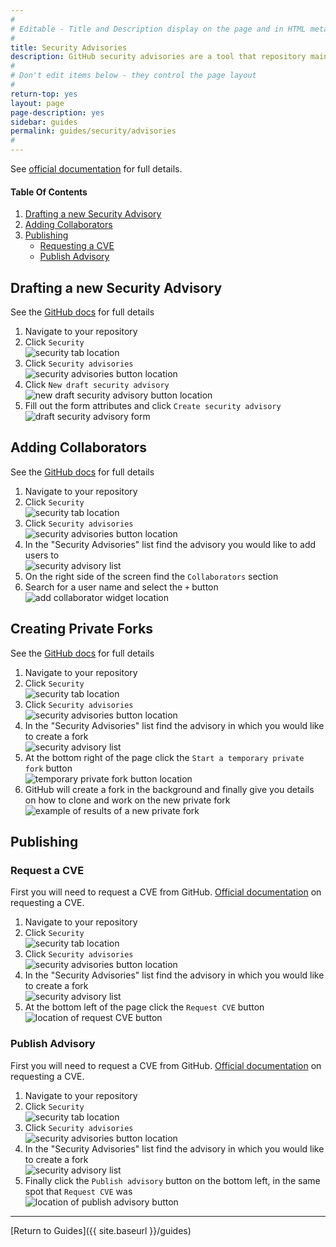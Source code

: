 ```yaml
---
#
# Editable - Title and Description display on the page and in HTML meta tags
#
title: Security Advisories
description: GitHub security advisories are a tool that repository maintainers can use to privately identify, discuss, fix, and publish information related to security vulnerabilities within a project.
#
# Don't edit items below - they control the page layout
#
return-top: yes
layout: page
page-description: yes
sidebar: guides
permalink: guides/security/advisories
#
---
```

See [official documentation](https://docs.github.com/en/github/managing-security-vulnerabilities/about-github-security-advisories) for full details.

#### Table Of Contents

1. [Drafting a new Security Advisory](#drafting-a-new-security-advisory)
1. [Adding Collaborators](#adding-collaborators)
1. [Publishing](#publishing)
    - [Requesting a CVE](#request-a-cve)
    - [Publish Advisory](#publish-advisory)

## Drafting a new Security Advisory

See the [GitHub docs](https://docs.github.com/en/github/managing-security-vulnerabilities/creating-a-security-advisory) for full details

1. Navigate to your repository
1. Click `Security`  
![security tab location](imgs/security-1.png)
1. Click `Security advisories`  
![security advisories button location](imgs/security-2.png)
1. Click `New draft security advisory`  
![new draft security advisory button location](imgs/security-3.png)
1. Fill out the form attributes and click `Create security advisory`  
![draft security advisory form](imgs/security-4.png)

## Adding Collaborators

See the [GitHub docs](https://docs.github.com/en/github/managing-security-vulnerabilities/adding-a-collaborator-to-a-security-advisory) for full details

1. Navigate to your repository
1. Click `Security`  
![security tab location](imgs/security-1.png)
1. Click `Security advisories`  
![security advisories button location](imgs/security-2.png)
1. In the "Security Advisories" list find the advisory you would like to add users to  
![security advisory list](imgs/security-5.png)
1. On the right side of the screen find the `Collaborators` section
1. Search for a user name and select the `+` button  
![add collaborator widget location](imgs/security-6.png)

## Creating Private Forks

See the [GitHub docs](https://docs.github.com/en/github/managing-security-vulnerabilities/collaborating-in-a-temporary-private-fork-to-resolve-a-security-vulnerability) for full details

1. Navigate to your repository
1. Click `Security`  
![security tab location](imgs/security-1.png)
1. Click `Security advisories`  
![security advisories button location](imgs/security-2.png)
1. In the "Security Advisories" list find the advisory in which you would like to create a fork  
![security advisory list](imgs/security-5.png)
1. At the bottom right of the page click the `Start a temporary private fork` button  
![temporary private fork button location](imgs/security-7.png)
1. GitHub will create a fork in the background and finally give you details on how to clone and work on the new private fork  
![example of results of a new private fork](imgs/security-8.png)

## Publishing

### Request a CVE

First you will need to request a CVE from GitHub.  [Official documentation](https://docs.github.com/en/github/managing-security-vulnerabilities/publishing-a-security-advisory#requesting-a-cve-identification-number) on requesting a CVE.

1. Navigate to your repository
1. Click `Security`  
![security tab location](imgs/security-1.png)
1. Click `Security advisories`  
![security advisories button location](imgs/security-2.png)
1. In the "Security Advisories" list find the advisory in which you would like to create a fork  
![security advisory list](imgs/security-5.png)
1. At the bottom left of the page click the `Request CVE` button  
![location of request CVE button](imgs/security-9.png)

### Publish Advisory

First you will need to request a CVE from GitHub.  [Official documentation](https://docs.github.com/en/github/managing-security-vulnerabilities/publishing-a-security-advisory#publishing-a-security-advisory) on requesting a CVE.

1. Navigate to your repository
1. Click `Security`  
![security tab location](imgs/security-1.png)
1. Click `Security advisories`  
![security advisories button location](imgs/security-2.png)
1. In the "Security Advisories" list find the advisory in which you would like to create a fork  
![security advisory list](imgs/security-5.png)
1. Finally click the `Publish advisory` button on the bottom left, in the same spot that `Request CVE` was  
![location of publish advisory button](https://docs.github.com/assets/images/help/security/publish-advisory-button.png)

---

[Return to Guides]({{ site.baseurl }}/guides)
